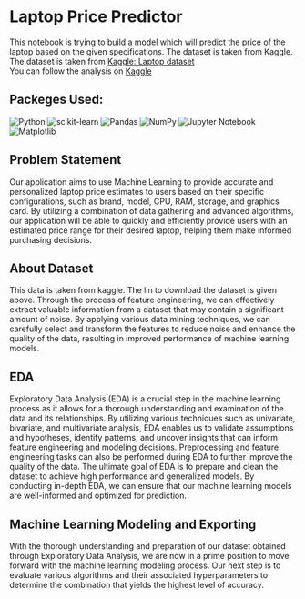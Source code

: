 # Laptop Price Predictor
This notebook is trying to build a model which will predict the price of the laptop based on the given specifications. The dataset is taken from Kaggle.  
The dataset is taken from <a href="https://www.kaggle.com/datasets/arijitbanerjee009/laptop">Kaggle: Laptop dataset</a>  
You can follow the analysis on <a href="https://www.kaggle.com/code/shrikrishnaparab/laptop-price-prediction">Kaggle</a>  

## Packeges Used:
 ![Python][python] ![scikit-learn][sklearn-image] ![Pandas][Pandas-image] ![NumPy](https://img.shields.io/badge/numpy-%23013243.svg?style=for-the-badge&logo=numpy&logoColor=white) ![Jupyter Notebook][ipython-image] ![Matplotlib](https://img.shields.io/badge/Matplotlib-%23ffffff.svg?style=for-the-badge&logo=Matplotlib&logoColor=black) 
 
[python]: https://img.shields.io/badge/python-3670A0?style=for-the-badge&logo=python&logoColor=ffdd54
[sklearn-image]:https://img.shields.io/badge/scikit--learn-%23F7931E.svg?style=for-the-badge&logo=scikit-learn&logoColor=white
[Pandas-image]: https://img.shields.io/badge/pandas-%23150458.svg?style=for-the-badge&logo=pandas&logoColor=white
[ipython-image]: https://img.shields.io/badge/jupyter-%23FA0F00.svg?style=for-the-badge&logo=jupyter&logoColor=white

## Problem Statement
Our application aims to use Machine Learning to provide accurate and personalized laptop price estimates to users based on their specific configurations, such as brand, model, CPU, RAM, storage, and graphics card. By utilizing a combination of data gathering and advanced algorithms, our application will be able to quickly and efficiently provide users with an estimated price range for their desired laptop, helping them make informed purchasing decisions.

## About Dataset
This data is taken from kaggle. The lin to download the dataset is given above. Through the process of feature engineering, we can effectively extract valuable information from a dataset that may contain a significant amount of noise. By applying various data mining techniques, we can carefully select and transform the features to reduce noise and enhance the quality of the data, resulting in improved performance of machine learning models.

## EDA
Exploratory Data Analysis (EDA) is a crucial step in the machine learning process as it allows for a thorough understanding and examination of the data and its relationships. By utilizing various techniques such as univariate, bivariate, and multivariate analysis, EDA enables us to validate assumptions and hypotheses, identify patterns, and uncover insights that can inform feature engineering and modeling decisions. Preprocessing and feature engineering tasks can also be performed during EDA to further improve the quality of the data. The ultimate goal of EDA is to prepare and clean the dataset to achieve high performance and generalized models. By conducting in-depth EDA, we can ensure that our machine learning models are well-informed and optimized for prediction.

## Machine Learning Modeling and Exporting
With the thorough understanding and preparation of our dataset obtained through Exploratory Data Analysis, we are now in a prime position to move forward with the machine learning modeling process. Our next step is to evaluate various algorithms and their associated hyperparameters to determine the combination that yields the highest level of accuracy.
